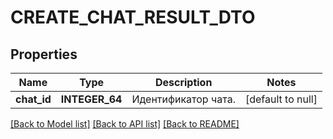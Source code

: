 # CREATE_CHAT_RESULT_DTO

## Properties
Name | Type | Description | Notes
------------ | ------------- | ------------- | -------------
**chat_id** | **INTEGER_64** | Идентификатор чата. | [default to null]

[[Back to Model list]](../README.md#documentation-for-models) [[Back to API list]](../README.md#documentation-for-api-endpoints) [[Back to README]](../README.md)


